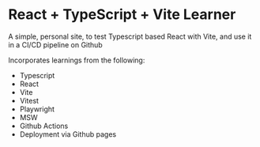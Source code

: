 # React + TypeScript + Vite Learner

A simple, personal site, to test Typescript based React with Vite, and use it in a CI/CD pipeline on Github

Incorporates learnings from the following:

- Typescript
- React
- Vite
- Vitest
- Playwright
- MSW
- Github Actions
- Deployment via Github pages
